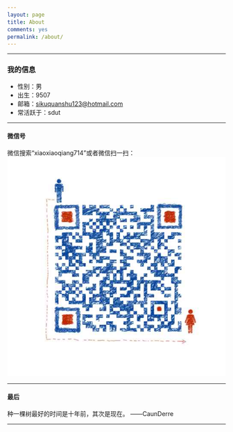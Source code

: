 ```yaml
---
layout: page
title: About
comments: yes
permalink: /about/
---
```


---
### 我的信息

- 性别：男
- 出生：9507
- 邮箱：sikuquanshu123@hotmail.com
- 常活跃于：sdut

---

#### 微信号

微信搜索“xiaoxiaoqiang714”或者微信扫一扫：
![](/images/weixin.png)

---

#### 最后

种一棵树最好的时间是十年前，其次是现在。 ——CaunDerre  

---  
